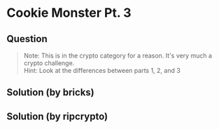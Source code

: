 # Cookie Monster Pt. 3

## Question

> Note: This is in the crypto category for a reason. It's very much a crypto challenge.  
> Hint: Look at the differences between parts 1, 2, and 3

## Solution (by bricks)

## Solution (by ripcrypto)
